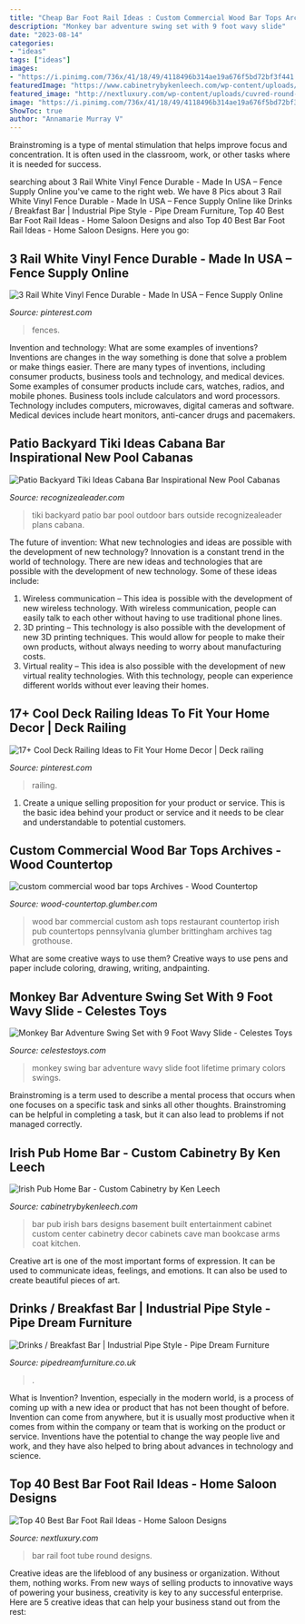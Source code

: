 ```yaml
---
title: "Cheap Bar Foot Rail Ideas : Custom Commercial Wood Bar Tops Archives"
description: "Monkey bar adventure swing set with 9 foot wavy slide"
date: "2023-08-14"
categories:
- "ideas"
tags: ["ideas"]
images:
- "https://i.pinimg.com/736x/41/18/49/4118496b314ae19a676f5bd72bf3f441.jpg"
featuredImage: "https://www.cabinetrybykenleech.com/wp-content/uploads/2011/12/Irish_Pub_Home_Bar_1.jpg"
featured_image: "http://nextluxury.com/wp-content/uploads/cuvred-round-tube-design-ideas-for-bar-foot-rail.jpg"
image: "https://i.pinimg.com/736x/41/18/49/4118496b314ae19a676f5bd72bf3f441.jpg"
ShowToc: true
author: "Annamarie Murray V"
---
```



Brainstroming is a type of mental stimulation that helps improve focus and concentration. It is often used in the classroom, work, or other tasks where it is needed for success.

	

		
searching about 3 Rail White Vinyl Fence Durable - Made In USA – Fence Supply Online you've came to the right web. We have 8 Pics about 3 Rail White Vinyl Fence Durable - Made In USA – Fence Supply Online like Drinks / Breakfast Bar | Industrial Pipe Style - Pipe Dream Furniture, Top 40 Best Bar Foot Rail Ideas - Home Saloon Designs and also Top 40 Best Bar Foot Rail Ideas - Home Saloon Designs. Here you go:
		
    
## 3 Rail White Vinyl Fence Durable - Made In USA – Fence Supply Online

<img loading=lazy src="https://i.pinimg.com/736x/41/18/49/4118496b314ae19a676f5bd72bf3f441.jpg" onerror="this.onerror=null;this.src='https://tse2.mm.bing.net/th?id=OIP.D5QDzxsGvq-mWoKI_ENtuwHaEJ&amp;pid=15.1';" alt="3 Rail White Vinyl Fence Durable - Made In USA – Fence Supply Online">

_Source: pinterest.com_

>fences. 

	

Invention and technology: What are some examples of inventions?
Inventions are changes in the way something is done that solve a problem or make things easier. There are many types of inventions, including consumer products, business tools and technology, and medical devices. Some examples of consumer products include cars, watches, radios, and mobile phones. Business tools include calculators and word processors. Technology includes computers, microwaves, digital cameras and software. Medical devices include heart monitors, anti-cancer drugs and pacemakers.

    
## Patio Backyard Tiki Ideas Cabana Bar Inspirational New Pool Cabanas

<img loading=lazy src="http://www.recognizealeader.com/bigbox/pa/backyard-tiki-bar-ideas-astounding-outdoor-bars-for-patio-pool_outdoor-patio-and-backyard.jpg" onerror="this.onerror=null;this.src='https://tse1.mm.bing.net/th?id=OIP.b51LRzBWuOwPvZGZmvNFiAHaFj&amp;pid=15.1';" alt="Patio Backyard Tiki Ideas Cabana Bar Inspirational New Pool Cabanas">

_Source: recognizealeader.com_

>tiki backyard patio bar pool outdoor bars outside recognizealeader plans cabana. 

	

The future of invention: What new technologies and ideas are possible with the development of new technology?
Innovation is a constant trend in the world of technology. There are new ideas and technologies that are possible with the development of new technology. Some of these ideas include: 
1) Wireless communication – This idea is possible with the development of new wireless technology. With wireless communication, people can easily talk to each other without having to use traditional phone lines. 
2) 3D printing – This technology is also possible with the development of new 3D printing techniques. This would allow for people to make their own products, without always needing to worry about manufacturing costs. 
3) Virtual reality – This idea is also possible with the development of new virtual reality technologies. With this technology, people can experience different worlds without ever leaving their homes.

    
## 17+ Cool Deck Railing Ideas To Fit Your Home Decor | Deck Railing

<img loading=lazy src="https://i.pinimg.com/originals/53/35/12/533512bf398213ff31501e3719ede5dd.jpg" onerror="this.onerror=null;this.src='https://tse4.mm.bing.net/th?id=OIP.5Vi7Wkeb5W0ATnUlgq4_AwHaE8&amp;pid=15.1';" alt="17+ Cool Deck Railing Ideas to Fit Your Home Decor | Deck railing">

_Source: pinterest.com_

>railing. 

	

1. Create a unique selling proposition for your product or service. This is the basic idea behind your product or service and it needs to be clear and understandable to potential customers. 

    
## Custom Commercial Wood Bar Tops Archives - Wood Countertop

<img loading=lazy src="http://wood-countertop.glumber.com/wp-content/uploads/2015/09/ash_wood_countertops_10027_3.jpg" onerror="this.onerror=null;this.src='https://tse4.mm.bing.net/th?id=OIP.eMKLY2NleBA4sVw5a-C80wHaEz&amp;pid=15.1';" alt="custom commercial wood bar tops Archives - Wood Countertop">

_Source: wood-countertop.glumber.com_

>wood bar commercial custom ash tops restaurant countertop irish pub countertops pennsylvania glumber brittingham archives tag grothouse. 

	

What are some creative ways to use them?
Creative ways to use pens and paper include coloring, drawing, writing, andpainting.

    
## Monkey Bar Adventure Swing Set With 9 Foot Wavy Slide - Celestes Toys

<img loading=lazy src="http://www.celestestoys.com/wp-content/uploads/2018/07/Monkey-Bar-Adventure-Swing-Set-with-9-Foot-Wavy-Slide-4.jpg" onerror="this.onerror=null;this.src='https://tse3.mm.bing.net/th?id=OIP.I_W8R0gAMPx7lADokuZNvgHaLM&amp;pid=15.1';" alt="Monkey Bar Adventure Swing Set with 9 Foot Wavy Slide - Celestes Toys">

_Source: celestestoys.com_

>monkey swing bar adventure wavy slide foot lifetime primary colors swings. 

	

Brainstroming is a term used to describe a mental process that occurs when one focuses on a specific task and sinks all other thoughts. Brainstroming can be helpful in completing a task, but it can also lead to problems if not managed correctly.

    
## Irish Pub Home Bar - Custom Cabinetry By Ken Leech

<img loading=lazy src="https://www.cabinetrybykenleech.com/wp-content/uploads/2011/12/Irish_Pub_Home_Bar_1.jpg" onerror="this.onerror=null;this.src='https://tse4.mm.bing.net/th?id=OIP.KNJRdaasvJIKdtEL7xD3LgHaE7&amp;pid=15.1';" alt="Irish Pub Home Bar - Custom Cabinetry by Ken Leech">

_Source: cabinetrybykenleech.com_

>bar pub irish bars designs basement built entertainment cabinet custom center cabinetry decor cabinets cave man bookcase arms coat kitchen. 

	

Creative art is one of the most important forms of expression. It can be used to communicate ideas, feelings, and emotions. It can also be used to create beautiful pieces of art.

    
## Drinks / Breakfast Bar | Industrial Pipe Style - Pipe Dream Furniture

<img loading=lazy src="https://www.pipedreamfurniture.co.uk/wp-content/uploads/2020/09/Bar-Rail.jpg" onerror="this.onerror=null;this.src='https://tse3.mm.bing.net/th?id=OIP.4moeFGavPlS_aPE1yTUbVQHaJ4&amp;pid=15.1';" alt="Drinks / Breakfast Bar | Industrial Pipe Style - Pipe Dream Furniture">

_Source: pipedreamfurniture.co.uk_

>. 

	

What is Invention?
Invention, especially in the modern world, is a process of coming up with a new idea or product that has not been thought of before. Invention can come from anywhere, but it is usually most productive when it comes from within the company or team that is working on the product or service. Inventions have the potential to change the way people live and work, and they have also helped to bring about advances in technology and science.

    
## Top 40 Best Bar Foot Rail Ideas - Home Saloon Designs

<img loading=lazy src="http://nextluxury.com/wp-content/uploads/cuvred-round-tube-design-ideas-for-bar-foot-rail.jpg" onerror="this.onerror=null;this.src='https://tse2.mm.bing.net/th?id=OIP.FVRdFGhwGsoYz49PwmbzhgHaHa&amp;pid=15.1';" alt="Top 40 Best Bar Foot Rail Ideas - Home Saloon Designs">

_Source: nextluxury.com_

>bar rail foot tube round designs. 

	

Creative ideas are the lifeblood of any business or organization. Without them, nothing works. From new ways of selling products to innovative ways of powering your business, creativity is key to any successful enterprise. Here are 5 creative ideas that can help your business stand out from the rest:

